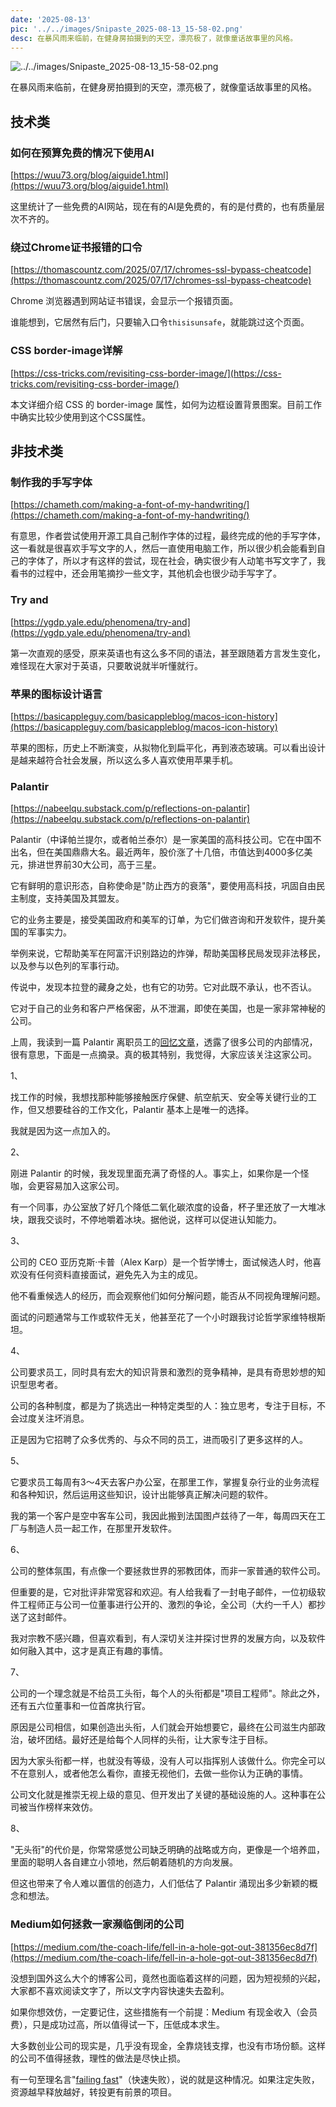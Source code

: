 ```yaml
---
date: '2025-08-13'
pic: '../../images/Snipaste_2025-08-13_15-58-02.png'
desc: 在暴风雨来临前，在健身房拍摄到的天空，漂亮极了，就像童话故事里的风格。
---
```


![../../images/Snipaste_2025-08-13_15-58-02.png](../../images/Snipaste_2025-08-13_15-58-02.png)

在暴风雨来临前，在健身房拍摄到的天空，漂亮极了，就像童话故事里的风格。

## 技术类

### 如何在预算免费的情况下使用AI

[https://wuu73.org/blog/aiguide1.html](https://wuu73.org/blog/aiguide1.html)

这里统计了一些免费的AI网站，现在有的AI是免费的，有的是付费的，也有质量层次不齐的。

### 绕过Chrome证书报错的口令

[https://thomascountz.com/2025/07/17/chromes-ssl-bypass-cheatcode](https://thomascountz.com/2025/07/17/chromes-ssl-bypass-cheatcode)

Chrome 浏览器遇到网站证书错误，会显示一个报错页面。

谁能想到，它居然有后门，只要输入口令`thisisunsafe`，就能跳过这个页面。

### CSS border-image详解

[https://css-tricks.com/revisiting-css-border-image/](https://css-tricks.com/revisiting-css-border-image/)

本文详细介绍 CSS 的 border-image 属性，如何为边框设置背景图案。目前工作中确实比较少使用到这个CSS属性。

## 非技术类

### 制作我的手写字体

[https://chameth.com/making-a-font-of-my-handwriting/](https://chameth.com/making-a-font-of-my-handwriting/)

有意思，作者尝试使用开源工具自己制作字体的过程，最终完成的他的手写字体，这一看就是很喜欢手写文字的人，然后一直使用电脑工作，所以很少机会能看到自己的字体了，所以才有这样的尝试，现在社会，确实很少有人动笔书写文字了，我看书的过程中，还会用笔摘抄一些文字，其他机会也很少动手写字了。

### Try and

[https://ygdp.yale.edu/phenomena/try-and](https://ygdp.yale.edu/phenomena/try-and)

第一次直观的感受，原来英语也有这么多不同的语法，甚至跟随着方言发生变化，难怪现在大家对于英语，只要敢说就半听懂就行。

### 苹果的图标设计语言

[https://basicappleguy.com/basicappleblog/macos-icon-history](https://basicappleguy.com/basicappleblog/macos-icon-history)

苹果的图标，历史上不断演变，从拟物化到扁平化，再到液态玻璃。可以看出设计是越来越符合社会发展，所以这么多人喜欢使用苹果手机。

### Palantir

[https://nabeelqu.substack.com/p/reflections-on-palantir](https://nabeelqu.substack.com/p/reflections-on-palantir)

Palantir（中译帕兰提尔，或者帕兰泰尔）是一家美国的高科技公司。它在中国不出名，但在美国鼎鼎大名。最近两年，股价涨了十几倍，市值达到4000多亿美元，排进世界前30大公司，高于三星。

它有鲜明的意识形态，自称使命是"防止西方的衰落"，要使用高科技，巩固自由民主制度，支持美国及其盟友。

它的业务主要是，接受美国政府和美军的订单，为它们做咨询和开发软件，提升美国的军事实力。

举例来说，它帮助美军在阿富汗识别路边的炸弹，帮助美国移民局发现非法移民，以及参与以色列的军事行动。

传说中，发现本拉登的藏身之处，也有它的功劳。它对此既不承认，也不否认。

它对于自己的业务和客户严格保密，从不泄漏，即使在美国，也是一家非常神秘的公司。

上周，我读到一篇 Palantir 离职员工的[回忆文章](https://nabeelqu.substack.com/p/reflections-on-palantir)，透露了很多公司的内部情况，很有意思，下面是一点摘录。真的极其特别，我觉得，大家应该关注这家公司。

1、

找工作的时候，我想找那种能够接触医疗保健、航空航天、安全等关键行业的工作，但又想要硅谷的工作文化，Palantir 基本上是唯一的选择。

我就是因为这一点加入的。

2、

刚进 Palantir 的时候，我发现里面充满了奇怪的人。事实上，如果你是一个怪咖，会更容易加入这家公司。

有一个同事，办公室放了好几个降低二氧化碳浓度的设备，杯子里还放了一大堆冰块，跟我交谈时，不停地嚼着冰块。据他说，这样可以促进认知能力。

3、

公司的 CEO 亚历克斯·卡普（Alex Karp）是一个哲学博士，面试候选人时，他喜欢没有任何资料直接面试，避免先入为主的成见。

他不看重候选人的经历，而会观察他们如何分解问题，能否从不同视角理解问题。

面试的问题通常与工作或软件无关，他甚至花了一个小时跟我讨论哲学家维特根斯坦。

4、

公司要求员工，同时具有宏大的知识背景和激烈的竞争精神，是具有奇思妙想的知识型思考者。

公司的各种制度，都是为了挑选出一种特定类型的人：独立思考，专注于目标，不会过度关注坏消息。

正是因为它招聘了众多优秀的、与众不同的员工，进而吸引了更多这样的人。

5、

它要求员工每周有3～4天去客户办公室，在那里工作，掌握复杂行业的业务流程和各种知识，然后运用这些知识，设计出能够真正解决问题的软件。

我的第一个客户是空中客车公司，我因此搬到法国图卢兹待了一年，每周四天在工厂与制造人员一起工作，在那里开发软件。

6、

公司的整体氛围，有点像一个要拯救世界的邪教团体，而非一家普通的软件公司。

但重要的是，它对批评非常宽容和欢迎。有人给我看了一封电子邮件，一位初级软件工程师正与公司一位董事进行公开的、激烈的争论，全公司（大约一千人）都抄送了这封邮件。

我对宗教不感兴趣，但喜欢看到，有人深切关注并探讨世界的发展方向，以及软件如何融入其中，这才是真正有趣的事情。

7、

公司的一个理念就是不给员工头衔，每个人的头衔都是"项目工程师"。除此之外，还有五六位董事和一位首席执行官。

原因是公司相信，如果创造出头衔，人们就会开始想要它，最终在公司滋生内部政治，破坏团结。最好还是给每个人同样的头衔，让大家专注于目标。

因为大家头衔都一样，也就没有等级，没有人可以指挥别人该做什么。你完全可以不在意别人，或者他怎么看你，直接无视他们，去做一些你认为正确的事情。

公司文化就是推崇无视上级的意见、但开发出了关键的基础设施的人。这种事在公司被当作榜样来效仿。

8、

"无头衔"的代价是，你常常感觉公司缺乏明确的战略或方向，更像是一个培养皿，里面的聪明人各自建立小领地，然后朝着随机的方向发展。

但这也带来了令人难以置信的创造力，人们低估了 Palantir 涌现出多少新颖的概念和想法。

### Medium如何拯救一家濒临倒闭的公司

[https://medium.com/the-coach-life/fell-in-a-hole-got-out-381356ec8d7f](https://medium.com/the-coach-life/fell-in-a-hole-got-out-381356ec8d7f)

没想到国外这么大个的博客公司，竟然也面临着这样的问题，因为短视频的兴起，大家都不喜欢阅读文字了，所以文字内容快速失去盈利。

如果你想效仿，一定要记住，这些措施有一个前提：Medium 有现金收入（会员费），只是成功过高，所以值得试一下，压低成本求生。

大多数创业公司的现实是，几乎没有现金，全靠烧钱支撑，也没有市场份额。这样的公司不值得拯救，理性的做法是尽快止损。

有一句至理名言"[failing fast](<https://en.wikipedia.org/wiki/Fail_fast_(business)>)"（快速失败），说的就是这种情况。如果注定失败，资源越早释放越好，转投更有前景的项目。
